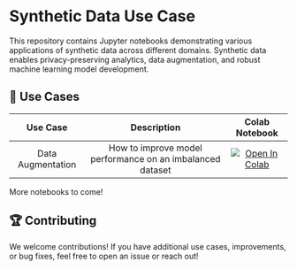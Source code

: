 # Synthetic Data Use Case

This repository contains Jupyter notebooks demonstrating various applications of synthetic data across different domains. 
Synthetic data enables privacy-preserving analytics, data augmentation, and robust machine learning model development.

## 🔹 Use Cases

| Use Case | Description | Colab Notebook
| :---:  | :---:  | :---:  |
| Data Augmentation | How to improve model performance on an imbalanced dataset | [![Open In Colab](https://colab.research.google.com/assets/colab-badge.svg)](https://colab.research.google.com/github/Clearbox-AI/clearbox-synthetic-kit/blob/develop/tutorials/use_cases/1_tabular_data_augmentation_with_synthetic_kit.ipynb)


More notebooks to come!

## 🏆 Contributing

We welcome contributions! If you have additional use cases, improvements, or bug fixes, feel free to open an issue or reach out!

